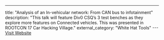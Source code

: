 ---
title: "Analysis of an In-vehicular network: From CAN bus to infotainment"
description: "This talk will feature Div0 CSQ’s 3 test benches as they explore more features on Connected vehicles. This was presented in ROOTCON 17 Car Hacking Village."
external_category: "White Hat Tools"
---[Visit Website](https://www.youtube.com/watch?v=4d-uhs2VLCQ)

